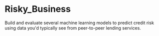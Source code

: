 # Risky_Business
Build and evaluate several machine learning models to predict credit risk using data you'd typically see from peer-to-peer lending services.
